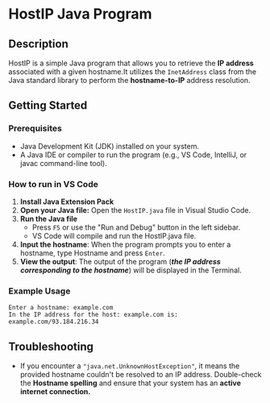 # HostIP Java Program

## Description

HostIP is a simple Java program that allows you to retrieve the **IP address** associated with a given hostname.It utilizes the `InetAddress` class from the Java standard library to perform the __hostname-to-IP__ address resolution.

## Getting Started

### Prerequisites

- Java Development Kit (JDK) installed on your system.
- A Java IDE or compiler to run the program (e.g., VS Code,  IntelliJ, or javac command-line tool).

### How to run in VS Code

1. **Install Java Extension Pack**
1. **Open your Java file:** Open the `HostIP.java` file in Visual Studio Code.
1. **Run the Java file** 
    - Press `F5` or use the "Run and Debug" button in the left sidebar.
    - VS Code will compile and run the HostIP.java file.
1. **Input the hostname**: When the program prompts you to enter a hostname, type Hostname and press `Enter`.
1. **View the output**: The output of the program (***the IP address corresponding to the hostname***) will be displayed in the Terminal.

### Example Usage

```
Enter a hostname: example.com
In the IP address for the host: example.com is: example.com/93.184.216.34
```

## Troubleshooting

- If you encounter a `"java.net.UnknownHostException"`, it means the provided hostname couldn't be resolved to an IP address. Double-check the __Hostname spelling__ and ensure that your system has an __active internet connection.__

